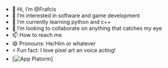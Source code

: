 - 👋 Hi, I’m @Frafcis
- 👀 I’m interested in software and game development
- 🌱 I’m currently learning python and c++
- 💞️ I’m looking to collaborate on anything that catches my eye
- 📫 How to reach me 
- 😄 Pronouns: He/Him or whatever
- ⚡ Fun fact: I love pixel art an voice acting!
- [![App Platorm](https://imgur.com/a/SebHyay)]

<!---
Frafcis/Frafcis is a ✨ special ✨ repository because its `README.md` (this file) appears on your GitHub profile.
You can click the Preview link to take a look at your changes.
--->
